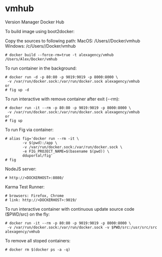 vmhub
====

Version Manager Docker Hub


To build image using boot2docker:

Copy the sources to following path:
MacOS: /Users/<USERNAME>/Docker/vmhub 
Windows: /c/Users/<USERNAME>/Docker/vmhub

```
# docker build --force-rm=true -t alexagency/vmhub /Users/Alex/Docker/vmhub
```

To run container in the background:

```
# docker run -d -p 80:80 -p 9019:9019 -p 8000:8000 \
 -v /var/run/docker.sock:/var/run/docker.sock alexagency/vmhub
or
# fig up -d
```

To run interactive with remove container after exit (--rm):

```
# docker run -it --rm -p 80:80 -p 9019:9019 -p 8000:8000 \
 -v /var/run/docker.sock:/var/run/docker.sock alexagency/vmhub
or
# fig up
```

To run Fig via container:

```
# alias fig='docker run --rm -it \
        -v $(pwd):/app \
        -v /var/run/docker.sock:/var/run/docker.sock \
        -e FIG_PROJECT_NAME=$(basename $(pwd)) \
        dduportal/fig'
# fig
```

NodeJS server:

```
# http://<DOCKERHOST>:8080/
```

Karma Test Runner:

```
# browsers: Firefox, Chrome
# link: http://<DOCKERHOST>:9019/
```

To run interactive container with continuous update source code ($PWD/src) on the fly:

```
# docker run -it --rm -p 80:80 -p 9019:9019 -p 8000:8000 \
 -v /var/run/docker.sock:/var/run/docker.sock -v $PWD/src:/usr/src/src alexagency/vmhub
```

To remove all stoped containers:

```
# docker rm $(docker ps -a -q)
```
